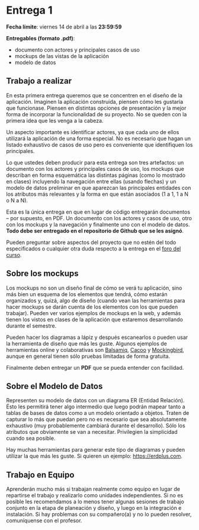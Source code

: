 # Entrega 1

**Fecha límite**: viernes 14 de abril a las **23:59:59**

**Entregables (formato .pdf)**:
* documento con actores y principales casos de uso
* mockups de las vistas de la aplicación
* modelo de datos

## Trabajo a realizar

En esta primera entrega queremos que se concentren en el diseño de la aplicación. Imaginen la aplicación construida, piensen cómo les gustaría que funcionase. Piensen en distintas opciones de presentación y la mejor forma de incorporar la funcionalidad de su proyecto. No se queden con la primera idea que les venga a la cabeza.

Un aspecto importante es identificar actores, ya que cada uno de ellos utilizará la aplicación de una forma especial. No es necesario que hagan un listado exhaustivo de casos de uso pero es conveniente que identifiquen los principales.

Lo que ustedes deben producir para esta entrega son tres artefactos: un documento con los actores y principales casos de uso, los mockups que describan en forma esquemática las distintas páginas (como lo mostrado en clases) incluyendo la navegación entre ellas (usando flechas) y un modelo de datos preliminar en que aparezcan las principales entidades con los atributos más relevantes y la forma en que están asociados (1 a 1, 1 a N o N a N).

Esta es la única entrega en que en lugar de código entregarán documentos – por supuesto, en PDF. Un documento con los actores y casos de uso, otro con los mockups y la navegación y finalmente uno con el modelo de datos. **Todo debe ser entregado en el repositorio de Github que se les asignó**.

Pueden preguntar sobre aspectos del proyecto que no estén del todo especificados o cualquier otra duda respecto a la entrega en el [foro del curso](https://github.com/IIC2513-2017-1/syllabus/issues).

## Sobre los mockups

Los mockups no son un diseño final de cómo se verá tu aplicación, sino más bien un esquema de los elementos que tendrá, cómo estarán organizados y, quizá, algo de diseño (cuando vean las herramientas para hacer mockups se darán cuenta de los elementos con los que pueden trabajar). Pueden ver varios ejemplos de mockups en la web, y además tienen los vistos en clases de la aplicación que estaremos desarrollando durante el semestre.

Pueden hacer los diagramas a lápiz y después escanearlos o pueden usar la herramienta de diseño que más les guste. Algunos ejemplos de herramientas online y colaborativas son [Balsamiq](https://balsamiq.com/), [Cacoo](https://cacoo.com/) y [Mockingbird](https://gomockingbird.com/home), aunque en general tienen sólo pruebas limitadas de forma gratuita.

Finalmente deben entregar un **PDF** que se pueda entender con facilidad.

## Sobre el Modelo de Datos

Representen su modelo de datos con un diagrama ER (Entidad Relación). Ésto les permitirá tener algo intermedio que luego podrán mapear tanto a tablas de bases de datos como a un modelo orientado a objetos. Traten de capturar lo más que puedan pero no es necesario que sea absolutamente exhaustivo (muy probablemente cambiará durante el desarrollo). Sólo los atributos que obviamente se van a necesitar. Privilegien la simplicidad cuando sea posible.

Hay muchas herramientas para generar este tipo de diagramas y pueden utilizar la que más les guste. Si quieren un ejemplo: https://erdplus.com.

## Trabajo en Equipo

Aprenderán mucho más si trabajan realmente como equipo en lugar de repartirse el trabajo y realizarlo como unidades independientes. Si no es posible les recomendamos a lo menos tener algunas sesiones de trabajo conjunto en la etapa de planeación y diseño, y luego en la integración e instalación. Si hay problemas con su compañero(a) y no lo pueden resolver, comuníquense con el profesor.
